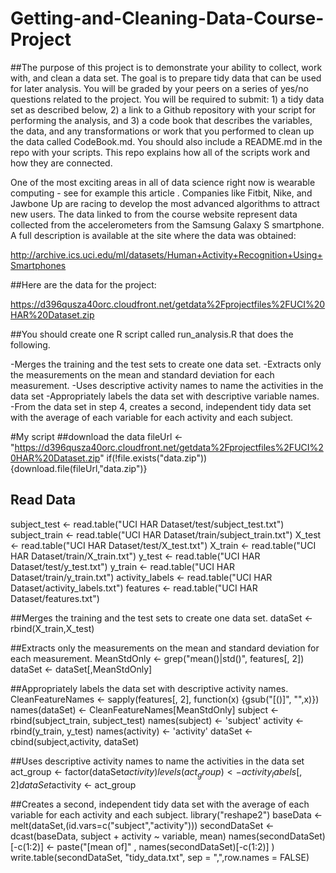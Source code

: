 # Getting-and-Cleaning-Data-Course-Project
##The purpose of this project is to demonstrate your ability to collect, work with, and clean a data set. The goal is to prepare tidy data that can be used for later analysis. You will be graded by your peers on a series of yes/no questions related to the project. You will be required to submit: 1) a tidy data set as described below, 2) a link to a Github repository with your script for performing the analysis, and 3) a code book that describes the variables, the data, and any transformations or work that you performed to clean up the data called CodeBook.md. You should also include a README.md in the repo with your scripts. This repo explains how all of the scripts work and how they are connected.

One of the most exciting areas in all of data science right now is wearable computing - see for example this article . Companies like Fitbit, Nike, and Jawbone Up are racing to develop the most advanced algorithms to attract new users. The data linked to from the course website represent data collected from the accelerometers from the Samsung Galaxy S smartphone. A full description is available at the site where the data was obtained:

http://archive.ics.uci.edu/ml/datasets/Human+Activity+Recognition+Using+Smartphones

##Here are the data for the project:

https://d396qusza40orc.cloudfront.net/getdata%2Fprojectfiles%2FUCI%20HAR%20Dataset.zip

##You should create one R script called run_analysis.R that does the following.

-Merges the training and the test sets to create one data set.
-Extracts only the measurements on the mean and standard deviation for each measurement.
-Uses descriptive activity names to name the activities in the data set
-Appropriately labels the data set with descriptive variable names.
-From the data set in step 4, creates a second, independent tidy data set with the average of each variable for each activity and each subject.

#My script
##download the data
fileUrl <- "https://d396qusza40orc.cloudfront.net/getdata%2Fprojectfiles%2FUCI%20HAR%20Dataset.zip"
if(!file.exists("data.zip")){download.file(fileUrl,"data.zip")}

## Read Data
subject_test <- read.table("UCI HAR Dataset/test/subject_test.txt")
subject_train <- read.table("UCI HAR Dataset/train/subject_train.txt")
X_test <- read.table("UCI HAR Dataset/test/X_test.txt")
X_train <- read.table("UCI HAR Dataset/train/X_train.txt")
y_test <- read.table("UCI HAR Dataset/test/y_test.txt")
y_train <- read.table("UCI HAR Dataset/train/y_train.txt")
activity_labels <- read.table("UCI HAR Dataset/activity_labels.txt")
features <- read.table("UCI HAR Dataset/features.txt")  

##Merges the training and the test sets to create one data set.
dataSet <- rbind(X_train,X_test)

##Extracts only the measurements on the mean and standard deviation for each measurement. 
MeanStdOnly <- grep("mean()|std()", features[, 2]) 
dataSet <- dataSet[,MeanStdOnly]


##Appropriately labels the data set with descriptive activity names.
CleanFeatureNames <- sapply(features[, 2], function(x) {gsub("[()]", "",x)})
names(dataSet) <- CleanFeatureNames[MeanStdOnly]
subject <- rbind(subject_train, subject_test)
names(subject) <- 'subject'
activity <- rbind(y_train, y_test)
names(activity) <- 'activity'
dataSet <- cbind(subject,activity, dataSet)


##Uses descriptive activity names to name the activities in the data set
act_group <- factor(dataSet$activity)
levels(act_group) <- activity_labels[,2]
dataSet$activity <- act_group


##Creates a second, independent tidy data set with the average of each variable for each activity and each subject. 
library("reshape2")
baseData <- melt(dataSet,(id.vars=c("subject","activity")))
secondDataSet <- dcast(baseData, subject + activity ~ variable, mean)
names(secondDataSet)[-c(1:2)] <- paste("[mean of]" , names(secondDataSet)[-c(1:2)] )
write.table(secondDataSet, "tidy_data.txt", sep = ",",row.names = FALSE)
